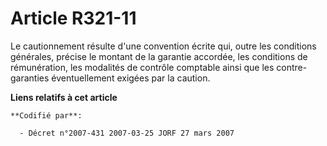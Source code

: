 # Article R321-11

Le cautionnement résulte d'une convention écrite qui, outre les conditions générales, précise le montant de la garantie
accordée, les conditions de rémunération, les modalités de contrôle comptable ainsi que les contre-garanties éventuellement
exigées par la caution.

**Liens relatifs à cet article**

	**Codifié par**:

	  - Décret n°2007-431 2007-03-25 JORF 27 mars 2007
